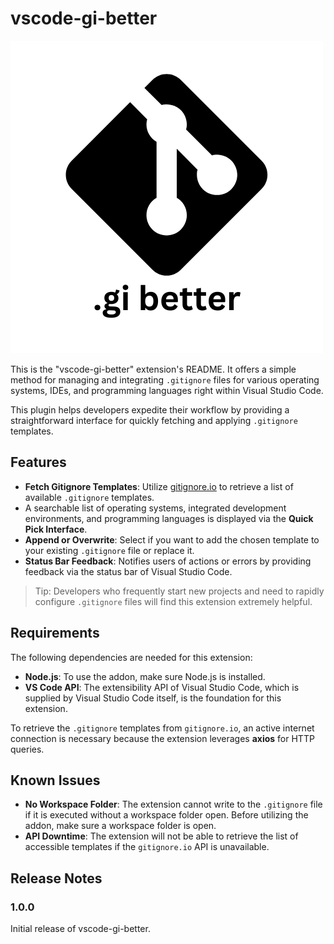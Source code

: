 # vscode-gi-better

![logo](assets/icon.png)

This is the "vscode-gi-better" extension's README. It offers a simple method for managing and integrating `.gitignore` files for various operating systems, IDEs, and programming languages right within Visual Studio Code.

This plugin helps developers expedite their workflow by providing a straightforward interface for quickly fetching and applying `.gitignore` templates.

## Features

-   **Fetch Gitignore Templates**: Utilize [gitignore.io](https://www.gitignore.io) to retrieve a list of available `.gitignore` templates.
-   A searchable list of operating systems, integrated development environments, and programming languages is displayed via the **Quick Pick Interface**.
-   **Append or Overwrite**: Select if you want to add the chosen template to your existing `.gitignore` file or replace it.
-   **Status Bar Feedback**: Notifies users of actions or errors by providing feedback via the status bar of Visual Studio Code.

> Tip: Developers who frequently start new projects and need to rapidly configure `.gitignore` files will find this extension extremely helpful.

## Requirements

The following dependencies are needed for this extension:

-   **Node.js**: To use the addon, make sure Node.js is installed.
-   **VS Code API**: The extensibility API of Visual Studio Code, which is supplied by Visual Studio Code itself, is the foundation for this extension.

To retrieve the `.gitignore` templates from `gitignore.io`, an active internet connection is necessary because the extension leverages **axios** for HTTP queries.

## Known Issues

-   **No Workspace Folder**: The extension cannot write to the `.gitignore` file if it is executed without a workspace folder open. Before utilizing the addon, make sure a workspace folder is open.
-   **API Downtime**: The extension will not be able to retrieve the list of accessible templates if the `gitignore.io` API is unavailable.

## Release Notes

### 1.0.0

Initial release of vscode-gi-better.
